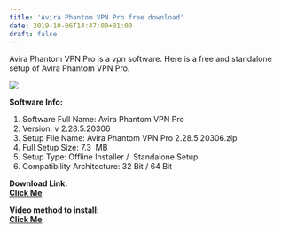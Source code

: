 ```yaml
---
title: 'Avira Phantom VPN Pro free download'
date: 2019-10-06T14:47:00+01:00
draft: false
---
```


Avira Phantom VPN Pro is a vpn software. Here is a free and standalone setup of Avira Phantom VPN Pro.  
  
  

[![](https://1.bp.blogspot.com/-7t32LfrTmtQ/XZnv_qnUDCI/AAAAAAAAAV8/z2JWvKy_oyUr_PeQNByZA9GT0MMsTgRcwCLcBGAsYHQ/s1600/download%2B%252812%2529.jpg)](https://1.bp.blogspot.com/-7t32LfrTmtQ/XZnv_qnUDCI/AAAAAAAAAV8/z2JWvKy_oyUr_PeQNByZA9GT0MMsTgRcwCLcBGAsYHQ/s1600/download%2B%252812%2529.jpg)

  

  

**Software Info:**

1.  Software Full Name: Avira Phantom VPN Pro
2.  Version: v 2.28.5.20306
3.  Setup File Name: Avira Phantom VPN Pro 2.28.5.20306.zip
4.  Full Setup Size: 7.3  MB
5.  Setup Type: Offline Installer /  Standalone Setup
6.  Compatibility Architecture: 32 Bit / 64 Bit 

**Download Link:**  
**[Click Me](https://mega.nz/#!KHxAiCxT!5VqwsfsCvrMpdjYKUL6iNDFyWua0mZdatfUR1eDhYmA)**

  

  

**Video method to install:**  
**[Click Me](https://pcappsstock-tuts.blogspot.com/2019/10/avira-phantom-vpn-pro-free-download.html)**